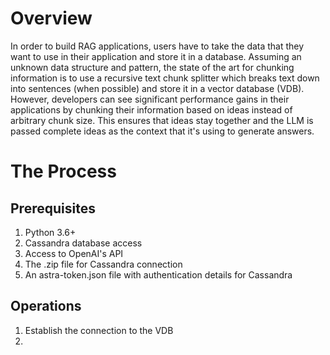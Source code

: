 # Overview
In order to build RAG applications, users have to take the data that they want to use in their application and store it in a database. Assuming an unknown data structure and pattern, the state of the art for chunking information is to use a recursive text chunk splitter which breaks text down into sentences (when possible) and store it in a vector database (VDB). However, developers can see significant performance gains in their applications by chunking their information based on ideas instead of arbitrary chunk size. This ensures that ideas stay together and the LLM is passed complete ideas as the context that it's using to generate answers. 

# The Process
## Prerequisites 
1. Python 3.6+
2. Cassandra database access 
3. Access to OpenAI's API
4. The .zip file for Cassandra connection 
5. An astra-token.json file with authentication details for Cassandra

## Operations
1. Establish the connection to the VDB 
2. 